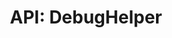 ---
comment: "/**\n * The helper class for debugging\n *\n * @memberof HashBrown.Server.Helpers\n */"
meta:
    range:
        - 185
        - 908
    filename: DebugHelper.js
    lineno: 12
    columnno: 0
    path: /home/mrzapp/Development/Web/hashbrown-cms/src/Server/Helpers
    code:
        id: astnode100065794
        name: DebugHelper
        type: ClassDeclaration
        paramnames: []
classdesc: 'The helper class for debugging'
memberof: HashBrown.Server.Helpers
name: DebugHelper
longname: HashBrown.Server.Helpers.DebugHelper
kind: class
scope: static
methods:
    -
        comment: "/**\n     * Event: Log\n     *\n     * @param {String} dateString\n     * @param {String} senderString\n     * @param {String} message\n     * @param {String} type\n     */"
        meta:
            range:
                - 405
                - 700
            filename: DebugHelper.js
            lineno: 21
            columnno: 4
            path: /home/mrzapp/Development/Web/hashbrown-cms/src/Server/Helpers
            code:
                id: astnode100065798
                name: DebugHelper.onLog
                type: MethodDefinition
                paramnames:
                    - dateString
                    - senderString
                    - message
                    - type
            vars:
                "": null
        description: 'Event: Log'
        params:
            -
                type:
                    names:
                        - String
                name: dateString
            -
                type:
                    names:
                        - String
                name: senderString
            -
                type:
                    names:
                        - String
                name: message
            -
                type:
                    names:
                        - String
                name: type
        name: onLog
        longname: HashBrown.Server.Helpers.DebugHelper.onLog
        kind: function
        memberof: HashBrown.Server.Helpers.DebugHelper
        scope: static
    -
        comment: "/**\n     * Sets a handler to log output\n     *\n     * @param {String} name\n     * @param {Function} handler\n     */"
        meta:
            range:
                - 826
                - 906
            filename: DebugHelper.js
            lineno: 37
            columnno: 4
            path: /home/mrzapp/Development/Web/hashbrown-cms/src/Server/Helpers
            code:
                id: astnode100065830
                name: DebugHelper.setLogHandler
                type: MethodDefinition
                paramnames:
                    - name
                    - handler
            vars:
                "": null
        description: 'Sets a handler to log output'
        params:
            -
                type:
                    names:
                        - String
                name: name
            -
                type:
                    names:
                        - function
                name: handler
        name: setLogHandler
        longname: HashBrown.Server.Helpers.DebugHelper.setLogHandler
        kind: function
        memberof: HashBrown.Server.Helpers.DebugHelper
        scope: static
shortname: DebugHelper
layout: docPage
permalink: /docs/hashbrown/server/helpers/debughelper/
title: 'API: DebugHelper'
description: 'The helper class for debugging'

---